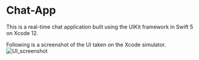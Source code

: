 # Chat-App
This is a real-time chat application built using the UIKit framework in Swift 5 on Xcode 12.

Following is a screenshot of the UI taken on the Xcode simulator.
![UI_screenshot](https://user-images.githubusercontent.com/46934909/163857075-4433ed59-0073-46d4-bc30-cef8ce01f3cb.png)
